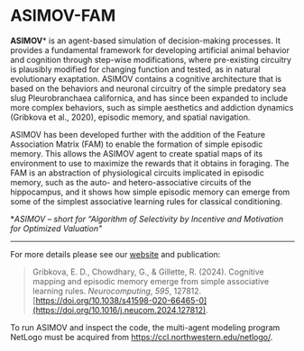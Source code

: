 # ASIMOV-FAM

**ASIMOV*** is an agent-based simulation of decision-making processes. It provides a fundamental framework for developing artificial animal behavior and cognition through step-wise modifications, where pre-existing circuitry is plausibly modified for changing function and tested, as in natural evolutionary exaptation. ASIMOV contains a cognitive architecture that is based on the behaviors and neuronal circuitry of the simple predatory sea slug Pleurobranchaea californica, and has since been expanded to include more complex behaviors, such as simple aesthetics and addiction dynamics (Gribkova et al., 2020), episodic memory, and spatial navigation.

ASIMOV has been developed further with the addition of the Feature Association Matrix (FAM) to enable the formation of simple episodic memory. This allows the ASIMOV agent to create spatial maps of its environment to use to maximize the rewards that it obtains in foraging. The FAM is an abstraction of physiological circuits implicated in episodic memory, such as the auto- and hetero-associative circuits of the hippocampus, and it shows how simple episodic memory can emerge from some of the simplest associative learning rules for classical conditioning.

 **ASIMOV – short for “Algorithm of Selectivity by Incentive and Motivation for Optimized Valuation"*
 
------------------------------------------------------------------------------------------------------------

For more details please see our [website](https://publish.illinois.edu/slug-city/asimov/) and publication:
> Gribkova, E. D., Chowdhary, G., & Gillette, R. (2024). Cognitive mapping and episodic memory emerge from simple associative learning rules. _Neurocomputing_, _595_, 127812. [https://doi.org/10.1038/s41598-020-66465-0](https://doi.org/10.1016/j.neucom.2024.127812).


To run ASIMOV and inspect the code, the multi-agent modeling program NetLogo must be acquired from https://ccl.northwestern.edu/netlogo/.
